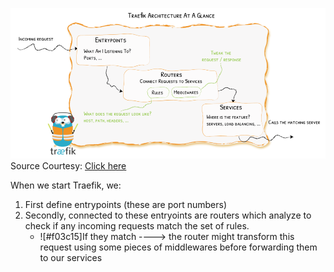 
![alt text](https://github.com/dikshita-git/RP_Ingress_security-IPv4_and_IPv6/blob/main/Page_images/Traefik_as_loadbalancer.PNG)
Source Courtesy: <a href="https://doc.traefik.io/traefik/routing/overview/">Click here</a>


When we start Traefik, we:
1. First define entrypoints (these are port numbers)
2. Secondly, connected to these entryoints are routers which analyze to check if any incoming requests match the set of rules.
      - ![#f03c15]If they match </span>----> the router might transform this request using some pieces of middlewares before forwarding them to our services 
      
